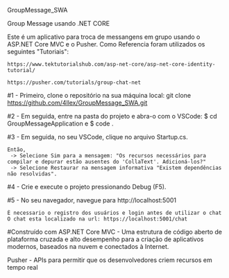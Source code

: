  GroupMessage_SWA
 
 Group Message usando .NET CORE

 Este é um aplicativo para troca de messangens em grupo usando o ASP.NET Core MVC e o Pusher.
 Como Referencia foram utilizados os seguintes  "Tutoriais": 
 
    https://www.tektutorialshub.com/asp-net-core/asp-net-core-identity-tutorial/
    
    https://pusher.com/tutorials/group-chat-net


#1 - Primeiro, clone o repositório na sua máquina local:   git clone https://github.com/4llex/GroupMessage_SWA.git

#2 - Em seguida, entre na pasta do projeto e abra-o com o VSCode:  $ cd GroupMessageApplication  e  $ code .

#3 - Em seguida, no seu VSCode, clique no arquivo Startup.cs.

    Então, 
     -> Selecione Sim para a mensagem: "Os recursos necessários para compilar e depurar estão ausentes do 'CollaText'. Adicioná-los?"
     -> Selecione Restaurar na mensagem informativa "Existem dependências não resolvidas".

#4 - Crie e execute o projeto pressionando Debug (F5).   

#5 - No seu navegador, navegue para http://localhost:5001

    É necessario o registro dos usuários e login antes de utilizar o chat
    O chat esta localizado na url: https://localhost:5001/chat




#Construído com
  ASP.NET Core MVC - Uma estrutura de código aberto de plataforma cruzada e alto desempenho para a criação de aplicativos modernos, baseados na nuvem e conectados à Internet.
  
  Pusher - APIs para permitir que os desenvolvedores criem recursos em tempo real
